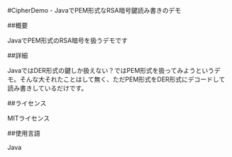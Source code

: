 #CipherDemo - JavaでPEM形式なRSA暗号鍵読み書きのデモ

##概要

JavaでPEM形式のRSA暗号を扱うデモです

##詳細

JavaではDER形式の鍵しか扱えない？ではPEM形式を扱ってみようというデモ。そんな大それたことはして無く、ただPEM形式をDER形式にデコードして読み書きしているだけです。

##ライセンス

MITライセンス

##使用言語

Java
